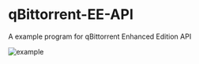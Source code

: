 # qBittorrent-EE-API
A example program for qBittorrent Enhanced Edition API

![example](https://i.imgur.com/n0YK76r.png)